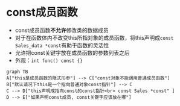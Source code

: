 # const成员函数

- const成员函数**不允许**修改类的数据成员
- 对于在函数体内不改变this所指对象的成员函数，将this声明成`const Sales_data *const`有助于函数的灵活性
- 允许把const关键字放在成员函数的参数列表之后
- 外观：`int func() const {}`

```mermaid
graph TB
A["this是成员函数的隐式形参"] --> C["const对象不能调用普通成员函数"]
B["默认请况下this是一个指向普通对象const指针"] --> C
C --> D["this声明成指向const的const指针<br> const Sales *const" ]
D --> E["如果声明const成员, const关键字应该放在哪"]
```
